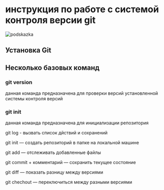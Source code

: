 # инструкция по работе с системой контроля версии git
![podskazka](001.png)
## Установка Git

## Несколько базовых команд

### git version

данная команда предназначена для проверки версий установленной системы контроля версий

### git init

данная команда предназначена для инициализации репозитория

git log  - вызвать список дйствий и сохранений

git init — создать репозиторий в папке на локальной машине

git add — отслеживать добавленные файлы

git commit + комментарий — сохранить текущее состояние

git diff — показать разницу между версиями

git chechout — переключиться между разными версиями
